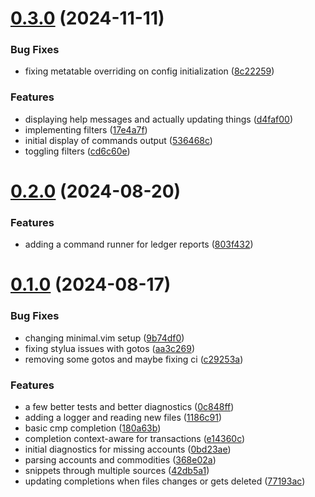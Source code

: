 # [0.3.0](https://github.com/wllfaria/ledger.nvim/compare/v0.2.0...v0.3.0) (2024-11-11)


### Bug Fixes

* fixing metatable overriding on config initialization ([8c22259](https://github.com/wllfaria/ledger.nvim/commit/8c22259fbe54aeeff1cf500b5d0871e8143250bc))


### Features

* displaying help messages and actually updating things ([d4faf00](https://github.com/wllfaria/ledger.nvim/commit/d4faf00dc8483b4abd9a7706242d693ee40bb035))
* implementing filters ([17e4a7f](https://github.com/wllfaria/ledger.nvim/commit/17e4a7f87f3d8995c981330db656962e451db3a0))
* initial display of commands output ([536468c](https://github.com/wllfaria/ledger.nvim/commit/536468cf87415a14784bbce371a3b3ca54dd5eb7))
* toggling filters ([cd6c60e](https://github.com/wllfaria/ledger.nvim/commit/cd6c60ee9cbcd34e6c6043cec1dfae60a9c606e2))



# [0.2.0](https://github.com/wllfaria/ledger.nvim/compare/v0.1.0...v0.2.0) (2024-08-20)


### Features

* adding a command runner for ledger reports ([803f432](https://github.com/wllfaria/ledger.nvim/commit/803f43266acf932bb02b169c091d28474250ad08))



# [0.1.0](https://github.com/wllfaria/ledger.nvim/compare/368e02a0dae1d975f8eff856641ae38311dab921...v0.1.0) (2024-08-17)


### Bug Fixes

* changing minimal.vim setup ([9b74df0](https://github.com/wllfaria/ledger.nvim/commit/9b74df040316bda0a02f9c80a94ca045895cb2bf))
* fixing stylua issues with gotos ([aa3c269](https://github.com/wllfaria/ledger.nvim/commit/aa3c2697a925be6bba6b868b6adbe38c02931dc3))
* removing some gotos and maybe fixing ci ([c29253a](https://github.com/wllfaria/ledger.nvim/commit/c29253ac7e6d773f16ce4a7d83e54710aa302a0b))


### Features

* a few better tests and better diagnostics ([0c848ff](https://github.com/wllfaria/ledger.nvim/commit/0c848ffe6ebd28797fde3cd6cb539162218dd2b5))
* adding a logger and reading new files ([1186c91](https://github.com/wllfaria/ledger.nvim/commit/1186c91df7147b253b21a7601a5a8c6aa0ad920e))
* basic cmp completion ([180a63b](https://github.com/wllfaria/ledger.nvim/commit/180a63b2b182d06038e6d46a5daa90b64fde875f))
* completion context-aware for transactions ([e14360c](https://github.com/wllfaria/ledger.nvim/commit/e14360c0a1edcd61f7654cb11c0de16c977e0652))
* initial diagnostics for missing accounts ([0bd23ae](https://github.com/wllfaria/ledger.nvim/commit/0bd23aebe231432769f2dc5b6a15aec68ea04fc3))
* parsing accounts and commodities ([368e02a](https://github.com/wllfaria/ledger.nvim/commit/368e02a0dae1d975f8eff856641ae38311dab921))
* snippets through multiple sources ([42db5a1](https://github.com/wllfaria/ledger.nvim/commit/42db5a1083e40690a15c085d498091913db0b5fd))
* updating completions when files changes or gets deleted ([77193ac](https://github.com/wllfaria/ledger.nvim/commit/77193ac3bece13f1756ecced96f634895d4932f1))



